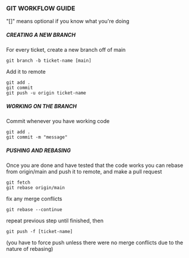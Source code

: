 ### GIT WORKFLOW GUIDE
"[]" means optional if you know what you're doing

##### CREATING A NEW BRANCH
For every ticket, create a new branch off of main
```
git branch -b ticket-name [main]
```
Add it to remote
```
git add .
git commit
git push -u origin ticket-name
```

##### WORKING ON THE BRANCH
Commit whenever you have working code
```
git add .
git commit -m "message"
```

##### PUSHING AND REBASING
Once you are done and have tested that the code works
you can rebase from origin/main and push it to remote,
and make a pull request
```
git fetch
git rebase origin/main
```
fix any merge conflicts
```
git rebase --continue
```
repeat previous step until finished, then
```
git push -f [ticket-name]
```
(you have to force push unless there were no merge conflicts 
due to the nature of rebasing)
